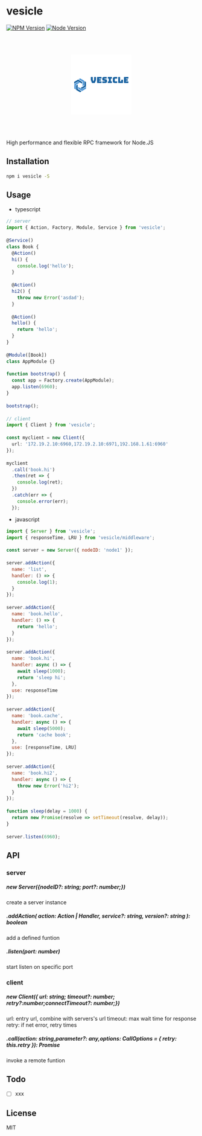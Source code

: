 # vesicle

[![NPM Version][npm-image]][npm-url]
[![Node Version][node-image]][node-url]

<br/><br/>

<p align="center"><img src="./logo_200x200.png" width="160"/></p>

<br/><br/>

High performance and flexible RPC framework for Node.JS

## Installation

```bash
npm i vesicle -S
```

## Usage

- typescript

```typescript
// server
import { Action, Factory, Module, Service } from 'vesicle';

@Service()
class Book {
  @Action()
  hi() {
    console.log('hello');
  }

  @Action()
  hi2() {
    throw new Error('asdad');
  }

  @Action()
  hello() {
    return 'hello';
  }
}

@Module([Book])
class AppModule {}

function bootstrap() {
  const app = Factory.create(AppModule);
  app.listen(6960);
}

bootstrap();

// client
import { Client } from 'vesicle';

const myclient = new Client({
  url: '172.19.2.10:6960,172.19.2.10:6971,192.168.1.61:6960'
});

myclient
  .call('book.hi')
  .then(ret => {
    console.log(ret);
  })
  .catch(err => {
    console.error(err);
  });
```

- javascript

```javascript
import { Server } from 'vesicle';
import { responseTime, LRU } from 'vesicle/middleware';

const server = new Server({ nodeID: 'node1' });

server.addAction({
  name: 'list',
  handler: () => {
    console.log(1);
  }
});

server.addAction({
  name: 'book.hello',
  handler: () => {
    return 'hello';
  }
});

server.addAction({
  name: 'book.hi',
  handler: async () => {
    await sleep(1000);
    return 'sleep hi';
  },
  use: responseTime
});

server.addAction({
  name: 'book.cache',
  handler: async () => {
    await sleep(5000);
    return 'cache book';
  },
  use: [responseTime, LRU]
});

server.addAction({
  name: 'book.hi2',
  handler: async () => {
    throw new Error('hi2');
  }
});

function sleep(delay = 1000) {
  return new Promise(resolve => setTimeout(resolve, delay));
}

server.listen(6960);
```

## API

### server

##### new Server({nodeID?: string; port?: number;})

create a server instance

##### .addAction( action: Action | Handler, service?: string, version?: string ): boolean

add a defined funtion

##### .listen(port: number)

start listen on specific port

### client

##### new Client({ url: string; timeout?: number; retry?:number;connectTimeout?: number;})

url: entry url, combine with servers's url
timeout: max wait time for response
retry: if net error, retry times

##### .call(action: string,parameter?: any,options: CallOptions = { retry: this.retry }): Promise<any>

invoke a remote funtion

## Todo

- [ ] xxx

## License

MIT

[npm-image]: https://img.shields.io/npm/v/vesicle.svg
[npm-url]: https://www.npmjs.com/package/vesicle
[node-image]: https://img.shields.io/badge/node.js-%3E=8-brightgreen.svg
[node-url]: https://nodejs.org/download/
